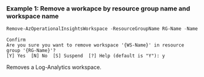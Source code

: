 ### Example 1: Remove a workapce by resource group name and workspace name
```powershell
Remove-AzOperationalInsightsWorkspace -ResourceGroupName RG-Name -Name WS-Name
```

```output
Confirm
Are you sure you want to remove workspace '{WS-Name}' in resource group '{RG-Name}'?
[Y] Yes  [N] No  [S] Suspend  [?] Help (default is "Y"): y
```
Removes a Log-Analytics workspace.